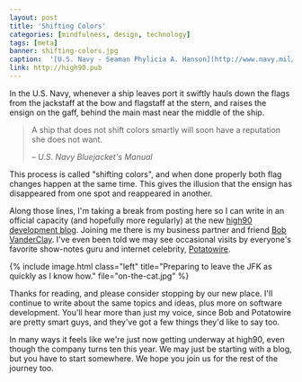 ```yaml
---
layout: post
title: 'Shifting Colors'
categories: [mindfulness, design, technology]
tags: [meta]
banner: shifting-colors.jpg
caption:  '[U.S. Navy - Seaman Phylicia A. Hanson](http://www.navy.mil/view_image.asp?id=172285)'
link: http://high90.pub
---
```


In the U.S. Navy, whenever a ship leaves port it swiftly hauls down the flags from the jackstaff at the bow and flagstaff at the stern, and raises the ensign on the gaff, behind the main mast near the middle of the ship.

<aside class="right">
	<blockquote>
		<p>A ship that does not shift colors smartly will soon have a reputation she does not want.</p>
		<cite>&ndash; U.S. Navy Bluejacket's Manual</cite>
  </blockquote>
</aside>

This process is called "shifting colors", and when done properly both flag changes happen at the same time. This gives the illusion that the ensign has disappeared from one spot and reappeared in another.

Along those lines, I'm taking a break from posting here so I can write in an official capacity (and hopefully more regularly) at the new [high90 development blog](http://high90.pub). Joining me there is my business partner and friend [Bob VanderClay](http://twitter.com/takitapart). I've even been told we may see occasional visits by everyone's favorite show-notes guru and internet celebrity, [Potatowire](http://twitter.com/potatowire).

{% include image.html class="left" title="Preparing to leave the JFK as quickly as I know how." file="on-the-cat.jpg" %}

Thanks for reading, and please consider stopping by our new place. I'll continue to write about the same topics and ideas, plus more on software development. You'll hear more than just my voice, since Bob and Potatowire are pretty smart guys, and they've got a few things they'd like to say too.

In many ways it feels like we're just now getting underway at high90, even though the company turns ten this year. We may just be starting with a blog, but you have to start somewhere. We hope you join us for the rest of the journey too.
